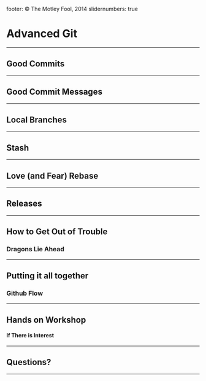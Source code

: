 footer: © The Motley Fool, 2014
slidernumbers: true

# Advanced Git

---

## Good Commits

---

## Good Commit Messages

---

## Local Branches

---

## Stash

---

## Love (and Fear) Rebase

---

## Releases

---

## How to Get Out of Trouble

### Dragons Lie Ahead

---

## Putting it all together

### Github Flow

---

## Hands on Workshop

#### If There is Interest

---

## Questions?

---